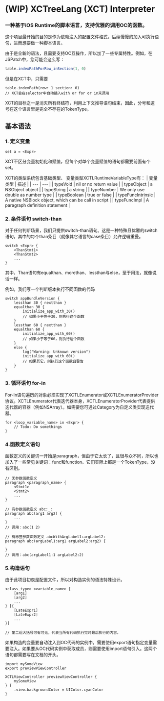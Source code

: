 # (WIP) XCTreeLang (XCT) Interpreter

### 一种基于iOS Runtime的脚本语言，支持优雅的调用OC的函数。
这个项目最开始的目的是作为依赖注入的配置文件格式，后续慢慢的加入可执行语句，进而想要做一种脚本语言。

由于是全新的语法，且需要支持OC互操作，所以加了一些专属特性。例如，在JSPatch中，您可能会这么写：
``` js
table.indexPathForRow_inSection(1, 0)
```
但是在XCT中，只需要
``` xct
table.indexPath(row: 1 section: 0)
// XCT会在selector中自动插入with or for or in来调用
```
XCT的目标之一是消灭所有终结符，利用上下文推导语句结束，因此，分号和逗号在这个语言里是完全不存在的TokenType。

## 基本语法
### **1. 定义变量**
```
set a = <Expr>
```
XCT不区分变量初始化和赋值，但每个对单个变量赋值的语句都需要前面有个set。

XCT的类型系统包含基础类型、
变量类型XCTLRuntimeVariableType有：
| 变量类型 | 描述 |
| --- | --- |
| typeVoid | nil or no return value |
| typeObject | a NSObject object |
| typeString | a string |
| typeNumber | We only use double as number type |
| typeBoolean | true or false |
| typeFuncIntrinsic | A native NSBlock object, which can be call in script |
| typeFuncImpl | A paragraph definition statement |
### **2. 条件语句 switch-than**
对于任何判断场景，我们只提供switch-than语句。这是一种特殊且优雅的switch语句，其中的每个than条目（就像其它语言的case条目）允许逻辑重叠。
``` xct
switch <Expr> {
    <ThanStmt1>
    <ThanStmt2>
    ...
}
```
其中，Than语句有equalthan、morethan、lessthan与else，至于用法，就像说话一样。

例如，我们写一个判断版本执行不同函数的代码
``` xct
switch appBundleVersion {
    lessthan 30 { nextthan }
    equalthan 30 {
        initialize_app_with_30()
        // 如果小于等于30，则执行这个函数
    }
    lessthan 60 { nextthan }
    equalthan 60 {
        initialize_app_with_60()
        // 如果小于等于60，则执行这个函数
    }
    else {
        log("Warning: Unknown version")
        initialize_app_with_60()
        // 如果其它，则执行这个函数且警告
    }
}
```
### **3. 循环语句 for-in**
For-In语句遍历的对象必须实现了XCTLEnumerator或XCTLEnumeratorProvider协议。XCTLEnumerator代表迭代器本身，XCTLEnumeratorProvider代表提供迭代器的容器（例如NSArray）。如需要您可通过Category为自定义类实现迭代器。
``` xct
for <loop_variable_name> in <Expr> {
    // Todo: Do somethings
}
```
### **4.函数定义语句**
函数定义的关键词一开始是paragraph，但由于它太长了，且很与众不同，所以也加入了一些常见关键词：func和function。它们实际上都是一个TokenType，没有区别。
``` xct
// 无参数函数定义
paragraph <paragraph_name> {
    <Stmt1>
    <Stmt2>
    ...
}

// 有参数函数定义 abc:_:
paragraph abc(arg1 arg2) {
    ...
}
// 调用：abc(1 2)

// 有标签参数函数定义 abcWithArgLabel1:argLabel2:
paragraph abc(argLabel1:arg1 argLabel2:arg2) {

}
// 调用：abc(argLabel1:1 argLabel2:2)
```
### **5.构造语句**
由于此项目初衷是配置文件，所以对构造实例的语法特殊设计。
``` xct
<class_type> <variable_name> {
    [arg1]
    [arg2]
    ...
} [{
    [LateExpr1]
    [LateExpr2]
    ...
}]

// 第二组大括号可有可无，代表当所有代码执行完时最后执行的内容。
```
如果构造的变量要自动注入到OC代码的实例中，需要使用export语句指定变量需要注入。如果要从OC代码实例中获取成员，则需要使用import语句引入。这两个语句都需要写在文档的开头。
``` xct
import mySomeView
export previewViewController

XCTLViewController previewViewController {
    mySomeView
} {
    .view.backgroundColor = UIColor.cyanColor
}
```